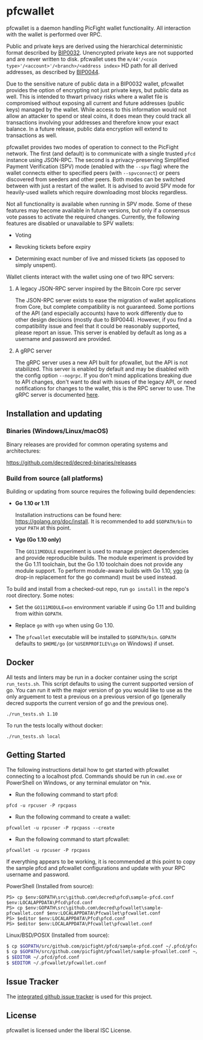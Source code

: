 pfcwallet
=========

pfcwallet is a daemon handling PicFight wallet functionality.  All interaction
with the wallet is performed over RPC.

Public and private keys are derived using the hierarchical
deterministic format described by
[BIP0032](https://github.com/bitcoin/bips/blob/master/bip-0032.mediawiki).
Unencrypted private keys are not supported and are never written to
disk.  pfcwallet uses the
`m/44'/<coin type>'/<account>'/<branch>/<address index>`
HD path for all derived addresses, as described by
[BIP0044](https://github.com/bitcoin/bips/blob/master/bip-0044.mediawiki).

Due to the sensitive nature of public data in a BIP0032 wallet,
pfcwallet provides the option of encrypting not just private keys, but
public data as well.  This is intended to thwart privacy risks where a
wallet file is compromised without exposing all current and future
addresses (public keys) managed by the wallet. While access to this
information would not allow an attacker to spend or steal coins, it
does mean they could track all transactions involving your addresses
and therefore know your exact balance.  In a future release, public data
encryption will extend to transactions as well.

pfcwallet provides two modes of operation to connect to the PicFight
network.  The first (and default) is to communicate with a single
trusted `pfcd` instance using JSON-RPC.  The second is a
privacy-preserving Simplified Payment Verification (SPV) mode (enabled
with the `--spv` flag) where the wallet connects either to specified
peers (with `--spvconnect`) or peers discovered from seeders and other
peers. Both modes can be switched between with just a restart of the
wallet.  It is advised to avoid SPV mode for heavily-used wallets
which require downloading most blocks regardless.

Not all functionality is available when running in SPV mode.  Some of
these features may become available in future versions, but only if a
consensus vote passes to activate the required changes.  Currently,
the following features are disabled or unavailable to SPV wallets:

  * Voting

  * Revoking tickets before expiry

  * Determining exact number of live and missed tickets (as opposed to
    simply unspent).

Wallet clients interact with the wallet using one of two RPC servers:

  1. A legacy JSON-RPC server inspired by the Bitcoin Core rpc server

     The JSON-RPC server exists to ease the migration of wallet applications
     from Core, but complete compatibility is not guaranteed.  Some portions of
     the API (and especially accounts) have to work differently due to other
     design decisions (mostly due to BIP0044).  However, if you find a
     compatibility issue and feel that it could be reasonably supported, please
     report an issue.  This server is enabled by default as long as a username
     and password are provided.

  2. A gRPC server

     The gRPC server uses a new API built for pfcwallet, but the API is not
     stabilized.  This server is enabled by default and may be disabled with
     the config option `--nogrpc`.  If you don't mind applications breaking
     due to API changes, don't want to deal with issues of the legacy API, or
     need notifications for changes to the wallet, this is the RPC server to
     use. The gRPC server is documented [here](./rpc/documentation/README.md).

## Installation and updating

### Binaries (Windows/Linux/macOS)

Binary releases are provided for common operating systems and architectures:

https://github.com/decred/decred-binaries/releases

### Build from source (all platforms)

Building or updating from source requires the following build dependencies:

- **Go 1.10 or 1.11**

  Installation instructions can be found here: https://golang.org/doc/install.
  It is recommended to add `$GOPATH/bin` to your `PATH` at this point.

- **Vgo (Go 1.10 only)**

  The `GO111MODULE` experiment is used to manage project dependencies and
  provide reproducible builds.  The module experiment is provided by the Go 1.11
  toolchain, but the Go 1.10 toolchain does not provide any module support.  To
  perform module-aware builds with Go 1.10,
  [vgo](https://godoc.org/golang.org/x/vgo) (a drop-in replacement for the go
  command) must be used instead.

To build and install from a checked-out repo, run `go install` in the repo's
root directory.  Some notes:

* Set the `GO111MODULE=on` environment variable if using Go 1.11 and building
  from within `GOPATH`.

* Replace `go` with `vgo` when using Go 1.10.

* The `pfcwallet` executable will be installed to `$GOPATH/bin`.  `GOPATH`
  defaults to `$HOME/go` (or `%USERPROFILE%\go` on Windows) if unset.

## Docker

All tests and linters may be run in a docker container using the script
`run_tests.sh`.  This script defaults to using the current supported version of
go.  You can run it with the major version of go you would like to use as the
only arguement to test a previous on a previous version of go (generally decred
supports the current version of go and the previous one).

```
./run_tests.sh 1.10
```

To run the tests locally without docker:

```
./run_tests.sh local
```

## Getting Started

The following instructions detail how to get started with pfcwallet connecting
to a localhost pfcd.  Commands should be run in `cmd.exe` or PowerShell on
Windows, or any terminal emulator on *nix.

- Run the following command to start pfcd:

```
pfcd -u rpcuser -P rpcpass
```

- Run the following command to create a wallet:

```
pfcwallet -u rpcuser -P rpcpass --create
```

- Run the following command to start pfcwallet:

```
pfcwallet -u rpcuser -P rpcpass
```

If everything appears to be working, it is recommended at this point to
copy the sample pfcd and pfcwallet configurations and update with your
RPC username and password.

PowerShell (Installed from source):
```
PS> cp $env:GOPATH\src\github.com\decred\pfcd\sample-pfcd.conf $env:LOCALAPPDATA\Pfcd\pfcd.conf
PS> cp $env:GOPATH\src\github.com\decred\pfcwallet\sample-pfcwallet.conf $env:LOCALAPPDATA\Pfcwallet\pfcwallet.conf
PS> $editor $env:LOCALAPPDATA\Pfcd\pfcd.conf
PS> $editor $env:LOCALAPPDATA\Pfcwallet\pfcwallet.conf
```

Linux/BSD/POSIX (Installed from source):
```bash
$ cp $GOPATH/src/github.com/picfight/pfcd/sample-pfcd.conf ~/.pfcd/pfcd.conf
$ cp $GOPATH/src/github.com/picfight/pfcwallet/sample-pfcwallet.conf ~/.pfcwallet/pfcwallet.conf
$ $EDITOR ~/.pfcd/pfcd.conf
$ $EDITOR ~/.pfcwallet/pfcwallet.conf
```

## Issue Tracker

The [integrated github issue tracker](https://github.com/picfight/pfcwallet/issues)
is used for this project.

## License

pfcwallet is licensed under the liberal ISC License.

